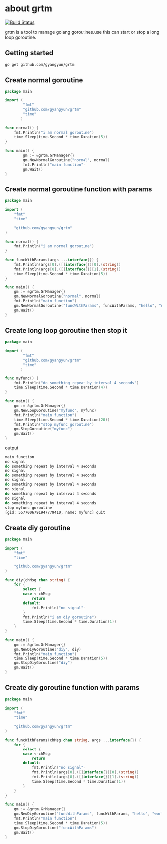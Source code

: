 # about grtm
[![Build Status](https://travis-ci.org/scottkiss/grtm.svg?branch=master)](https://travis-ci.org/scottkiss/grtm)

grtm is a tool to manage golang goroutines.use this can start or stop a long loop goroutine.

## Getting started
```bash
go get github.com/gyangyun/grtm
```

## Create normal goroutine

```go
package main

import (
        "fmt"
        "github.com/gyangyun/grtm"
        "time"
       )

func normal() {
    fmt.Println("i am normal goroutine")
    time.Sleep(time.Second * time.Duration(5))
}

func main() {
        gm := &grtm.GrManager{}
        gm.NewNormalGoroutine("normal", normal)
        fmt.Println("main function")
        gm.Wait()
}
```

## Create normal goroutine function with params

```go
package main

import (
	"fmt"
	"time"

	"github.com/gyangyun/grtm"
)

func normal() {
	fmt.Println("i am normal goroutine")
}

func funcWithParams(args ...interface{}) {
	fmt.Println(args[0].([]interface{})[0].(string))
	fmt.Println(args[0].([]interface{})[1].(string))
	time.Sleep(time.Second * time.Duration(5))
}

func main() {
	gm := &grtm.GrManager{}
	gm.NewNormalGoroutine("normal", normal)
	fmt.Println("main function")
	gm.NewNormalGoroutine("funcWithParams", funcWithParams, "hello", "world")
    gm.Wait()
}
```

## Create long loop goroutine then stop it

```go
package main

import (
        "fmt"
        "github.com/gyangyun/grtm"
        "time"
       )

func myfunc() {
	fmt.Println("do something repeat by interval 4 seconds")
	time.Sleep(time.Second * time.Duration(4))
}

func main() {
	gm := &grtm.GrManager{}
	gm.NewLoopGoroutine("myfunc", myfunc)
	fmt.Println("main function")
	time.Sleep(time.Second * time.Duration(20))
	fmt.Println("stop myfunc goroutine")
	gm.StopGoroutine("myfunc")
    gm.Wait()
}
```

output

```bash
main function
no signal
do something repeat by interval 4 seconds
no signal
do something repeat by interval 4 seconds
no signal
do something repeat by interval 4 seconds
no signal
do something repeat by interval 4 seconds
no signal
do something repeat by interval 4 seconds
stop myfunc goroutine
[gid: 5577006791947779410, name: myfunc] quit
```

## Create diy goroutine

```go
package main

import (
	"fmt"
	"time"

	"github.com/gyangyun/grtm"
)

func diy(chMsg chan string) {
	for {
		select {
		case <-chMsg:
			return
		default:
			fmt.Println("no signal")
		}
		fmt.Println("i am diy goroutine")
		time.Sleep(time.Second * time.Duration(1))
	}
}

func main() {
	gm := &grtm.GrManager{}
	gm.NewDiyGoroutine("diy", diy)
	fmt.Println("main function")
	time.Sleep(time.Second * time.Duration(5))
    gm.StopDiyGoroutine("diy")
    gm.Wait()
}
```

## Create diy goroutine function with params

```go
package main

import (
	"fmt"
	"time"

	"github.com/gyangyun/grtm"
)

func funcWithParams(chMsg chan string, args ...interface{}) {
	for {
		select {
		case <-chMsg:
			return
		default:
            fmt.Println("no signal")
            fmt.Println(args[0].([]interface{})[0].(string))
            fmt.Println(args[0].([]interface{})[1].(string))
            time.Sleep(time.Second * time.Duration(1))
        }
	}
}

func main() {
	gm := &grtm.GrManager{}
	gm.NewDiyGoroutine("funcWithParams", funcWithParams, "hello", "world")
	fmt.Println("main function")
	time.Sleep(time.Second * time.Duration(5))
	gm.StopDiyGoroutine("funcWithParams")
    gm.Wait()
}
```
